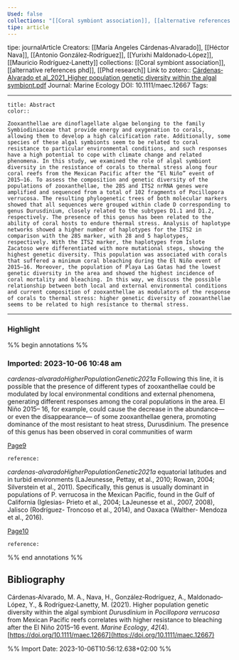 ```yaml
---
Used: false
collections: "[[Coral symbiont association]], [[alternative references phd]], [[Phd research]]"
tipe: article
---
```

tipe: journalArticle
Creators: [[María Angeles Cárdenas‐Alvarado]], [[Héctor Nava]], [[Antonio González‐Rodríguez]], [[Yurixhi Maldonado‐López]], [[Mauricio Rodríguez‐Lanetty]]
collections: [[Coral symbiont association]], [[alternative references phd]], [[Phd research]]
Link to zotero:: [Cárdenas‐Alvarado et al_2021_Higher population genetic diversity within the algal symbiont.pdf](zotero://select/library/items/IYGIXBK5)
Journal: Marine Ecology
DOI: 10.1111/maec.12667
Tags: 

---
```ad-note
title: Abstract
color:: 

Zooxanthellae are dinoflagellate algae belonging to the family Symbiodiniaceae that provide energy and oxygenation to corals, allowing them to develop a high calcification rate. Additionally, some species of these algal symbionts seem to be related to coral resistance to particular environmental conditions, and such responses have a high potential to cope with climate change and related phenomena. In this study, we examined the role of algal symbiont diversity in the resistance of corals to thermal stress along four coral reefs from the Mexican Pacific after the “El Niño” event of 2015–­16. To assess the composition and genetic diversity of the populations of zooxanthellae, the 28S and ITS2 nrRNA genes were amplified and sequenced from a total of 102 fragments of Pocillopora verrucosa. The resulting phylogenetic trees of both molecular markers showed that all sequences were grouped within clade D corresponding to genus Durusdinium, closely related to the subtypes D1.1 and D1.2, respectively. The presence of this genus has been related to the ability of coral hosts to endure thermal stress. Analysis of haplotype networks showed a higher number of haplotypes for the ITS2 in comparison with the 28S marker, with 28 and 5 haplotypes, respectively. With the ITS2 marker, the haplotypes from Islote Zacatoso were differentiated with more mutational steps, showing the highest genetic diversity. This population was associated with corals that suffered a minimum coral bleaching during the El Niño event of 2015–­16. Moreover, the population of Playa Las Gatas had the lowest genetic diversity in the area and showed the highest incidence of coral mortality and bleaching. In this way, we discuss the possible relationship between both local and external environmental conditions and current composition of zooxanthellae as modulators of the response of corals to thermal stress: higher genetic diversity of zooxanthellae seems to be related to high resistance to thermal stress.

```

---
### Highlight

%% begin annotations %%



### Imported: 2023-10-06 10:48 am

*cardenas-alvaradoHigherPopulationGenetic2021a*
	Following	 this	line,	it	is	possible	 that	the	presence	 of	different	 types	of	zooxanthellae	 could	be	modulated	 by	local	environmental	 conditions	and	external	phenomena,	generating	different	responses	 among	 the	coral	populations	 in	the	area.	El	Niño	2015–	 16,	for	example,	 could	cause	the	decrease	 in	the	abundance— 	or	even	the	 disappearance—	of	some	zooxanthellae 	genera, 	promoting 	dominance	of	the	most	resistant	 to	heat	stress,	 Durusdinium.	The	presence of this genus has been observed in coral communities of warm 
	
[Page9](zotero://open-pdf/library/items/IYGIXBK5?page=9&a=Z88MZ53G)
	
	
	
	reference:

*cardenas-alvaradoHigherPopulationGenetic2021a*
	equatorial	latitudes	and	in	turbid	environments	(LaJeunesse,	Pettay,	 et	al.,	2010;	Rowan,	 2004;	 Silverstein	 et	al.,	2011).	 Specifically,	 this genus is usually dominant in populations of P. verrucosa in the Mexican	 Pacific,	 found	 in	the	Gulf	of	California	 (Iglesias-	Prieto	 et	al.,	2004;	 LaJeunesse	 et	al.,	2007,	2008),	 Jalisco	 (Rodríguez-	 Troncoso	et	al.,	2014),	and	Oaxaca	(Walther-	Mendoza	et	al.,	2016). 
	
[Page10](zotero://open-pdf/library/items/IYGIXBK5?page=10&a=D6XQZ6PV)
	
	
	
	reference:


%% end annotations %%

## Bibliography

Cárdenas‐Alvarado, M. A., Nava, H., González‐Rodríguez, A., Maldonado‐López, Y., & Rodríguez‐Lanetty, M. (2021). Higher population genetic diversity within the algal symbiont _Durusdinium_ in _Pocillopora verrucosa_ from Mexican Pacific reefs correlates with higher resistance to bleaching after the El Niño 2015–16 event. _Marine Ecology_, _42_(4). [https://doi.org/10.1111/maec.12667](https://doi.org/10.1111/maec.12667)

%% Import Date: 2023-10-06T10:56:12.638+02:00 %%
